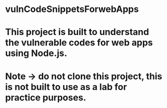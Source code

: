 # vulnCodeSnippetsForwebApps
# This project is built to understand the vulnerable codes for web apps using Node.js.
# Note -> do not clone this project, this is not built to use as a lab for practice purposes.
